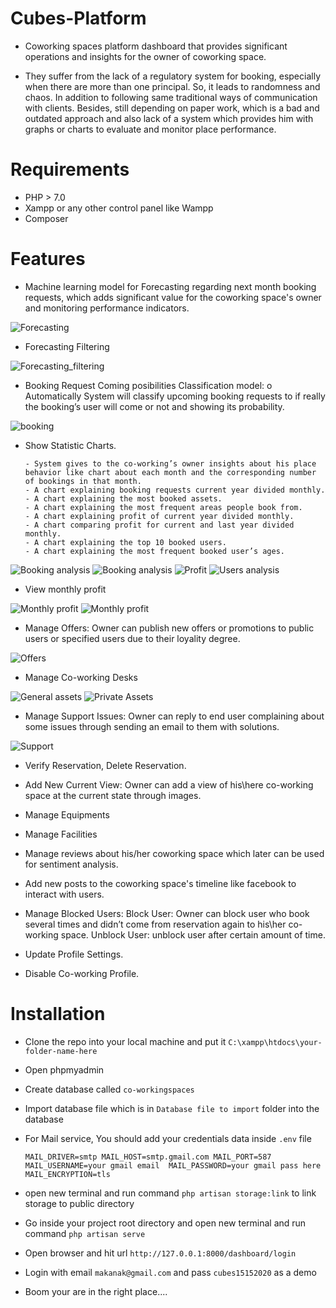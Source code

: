 # Cubes-Platform
- Coworking spaces platform dashboard that provides significant operations and insights for the owner of coworking space.

- They suffer from the lack of a regulatory system for booking, especially when there are more than one principal. So, it leads to randomness and chaos. In addition to following same traditional ways of communication with clients. Besides, still depending on paper work, which is a bad and outdated approach and also lack of a system which provides him with graphs or charts to evaluate and monitor place performance.

# Requirements
  
  - PHP > 7.0
  - Xampp or any other control panel like Wampp
  - Composer
  
# Features

  - Machine learning model for Forecasting regarding next month booking requests, which adds significant value for the coworking space's owner 
      and monitoring performance indicators.
  
  ![Forecasting](https://github.com/programmer2k18/Cubes-Platform/blob/master/public/cubes_plateform/forecasting.PNG)
  
  - Forecasting Filtering
  
  ![Forecasting_filtering](https://github.com/programmer2k18/Cubes-Platform/blob/master/public/cubes_plateform/forecasting2.PNG)
 
 
  - Booking Request Coming posibilities Classification model: o	Automatically System will classify upcoming booking requests to if really 
      the booking’s user will come or not and showing its probability.   
      
  ![booking](https://github.com/programmer2k18/Cubes-Platform/blob/master/public/cubes_plateform/upcomming.PNG)

  - Show Statistic Charts.
  
	    - System gives to the co-working’s owner insights about his place behavior like chart about each month and the corresponding number of bookings in that month.
	    - A chart explaining booking requests current year divided monthly.
	    - A chart explaining the most booked assets.
	    - A chart explaining the most frequent areas people book from.
	    - A chart explaining profit of current year divided monthly.
	    - A chart comparing profit for current and last year divided monthly.
	    - A chart explaining the top 10 booked users.
	    - A chart explaining the most frequent booked user’s ages.
        
   ![Booking analysis](https://github.com/programmer2k18/Cubes-Platform/blob/master/public/cubes_plateform/book_analytics.PNG)
   ![Booking analysis](https://github.com/programmer2k18/Cubes-Platform/blob/master/public/cubes_plateform/book_analytics2.PNG)
   ![Profit](https://github.com/programmer2k18/Cubes-Platform/blob/master/public/cubes_plateform/profit_analysis.PNG)
   ![Users analysis](https://github.com/programmer2k18/Cubes-Platform/blob/master/public/cubes_plateform/users_analytics.PNG)
 
  - View monthly profit
  
  ![Monthly profit](https://github.com/programmer2k18/Cubes-Platform/blob/master/public/cubes_plateform/profit_tracking1.PNG)
  ![Monthly profit](https://github.com/programmer2k18/Cubes-Platform/blob/master/public/cubes_plateform/profit_tracking2.PNG)
  
  - Manage Offers: Owner can publish new offers or promotions to public users or specified users due to their loyality degree.
  
  ![Offers](https://github.com/programmer2k18/Cubes-Platform/blob/master/public/cubes_plateform/offers.PNG)
  
  - Manage Co-working Desks
  
  ![General assets](https://github.com/programmer2k18/Cubes-Platform/blob/master/public/cubes_plateform/general_assets.PNG)
  ![Private Assets](https://github.com/programmer2k18/Cubes-Platform/blob/master/public/cubes_plateform/private_assets.PNG)
  
  - Manage Support Issues: Owner can reply to end user complaining about some issues through sending an email to them with solutions.
  
  ![Support](https://github.com/programmer2k18/Cubes-Platform/blob/master/public/cubes_plateform/inbox.PNG)
  
  - Verify Reservation, Delete Reservation.
  - Add New Current View: Owner can add a view of his\here co-working space at the current state through images.
  - Manage Equipments
  - Manage Facilities
  - Manage reviews about his/her coworking space which later can be used for sentiment analysis.
  - Add new posts to the coworking space's timeline like facebook to interact with users.
  - Manage Blocked Users: Block User: Owner can block user who book several times and didn’t come from reservation again to his\her co-working space.
                          Unblock User: unblock user after certain amount of time.
		
  - Update Profile Settings.
  - Disable Co-working Profile.

# Installation  
  
  - Clone the repo into your local machine and put it `C:\xampp\htdocs\your-folder-name-here`
  - Open phpmyadmin
  - Create database called `co-workingspaces`
  - Import database file which is in `Database file to import` folder into the database
  - For Mail service, You should add your credentials data inside `.env` file
      
      `MAIL_DRIVER=smtp MAIL_HOST=smtp.gmail.com MAIL_PORT=587  MAIL_USERNAME=your gmail email  MAIL_PASSWORD=your gmail pass here  MAIL_ENCRYPTION=tls`
      
  - open new terminal and run command `php artisan storage:link` to link storage to public directory    
  - Go inside your project root directory and open new terminal and run command `php artisan serve`
  - Open browser and hit url `http://127.0.0.1:8000/dashboard/login`
  - Login with email `makanak@gmail.com` and pass `cubes15152020` as a demo
  - Boom your are in the right place....  
    
    
    
    
    
    
    
    
